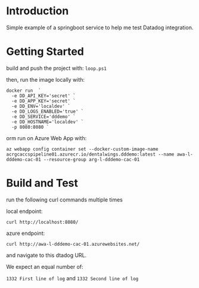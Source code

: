 # Introduction 
Simple example of a springboot service to help me test Datadog integration.

# Getting Started

build and push the project with:
`loop.ps1`

then, run the image locally with:

```
docker run  `
  -e DD_API_KEY='secret' `
  -e DD_APP_KEY='secret' `
  -e DD_ENV='localdev' `
  -e DD_LOGS_ENABLED='true' `
  -e DD_SERVICE='dddemo' `
  -e DD_HOSTNAME='localdev' `
  -p 8080:8080 `
```

orm run on Azure Web App with:

`az webapp config container set --docker-custom-image-name acrgcaccspipeline01.azurecr.io/dentalwings.dddemo:latest --name awa-l-dddemo-cac-01 --resource-group arg-l-dddemo-cac-01`

# Build and Test

run the following curl commands multiple times

local endpoint:

`curl http://localhost:8080/`

azure endpoint:

`curl http://awa-l-dddemo-cac-01.azurewebsites.net/`

and navigate to this dtadog URL.

We expect an equal number of:

`1332 First line of log`
and
`1332 Second line of log`
